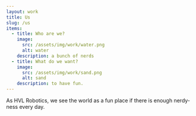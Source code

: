 ```yaml
---
layout: work
title: Us
slug: /us
items:
  - title: Who are we?
    image:
      src: /assets/img/work/water.png
      alt: water
    description: a bunch of nerds
  - title: What do we want?
    image:
      src: /assets/img/work/sand.png
      alt: sand
    description: to have fun.
---
```


As HVL Robotics, we see the world as a fun place if there is enough nerdy-ness every day.
<br />
<br />
